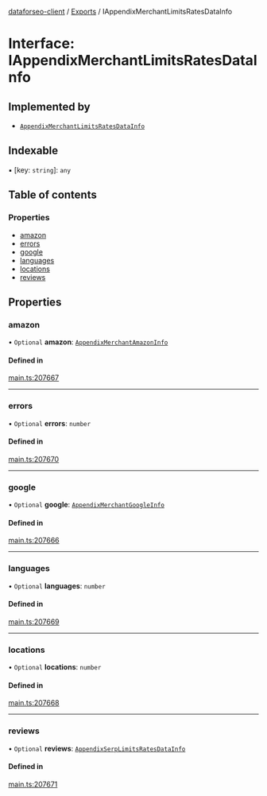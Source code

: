 [dataforseo-client](../README.md) / [Exports](../modules.md) / IAppendixMerchantLimitsRatesDataInfo

# Interface: IAppendixMerchantLimitsRatesDataInfo

## Implemented by

- [`AppendixMerchantLimitsRatesDataInfo`](../classes/AppendixMerchantLimitsRatesDataInfo.md)

## Indexable

▪ [key: `string`]: `any`

## Table of contents

### Properties

- [amazon](IAppendixMerchantLimitsRatesDataInfo.md#amazon)
- [errors](IAppendixMerchantLimitsRatesDataInfo.md#errors)
- [google](IAppendixMerchantLimitsRatesDataInfo.md#google)
- [languages](IAppendixMerchantLimitsRatesDataInfo.md#languages)
- [locations](IAppendixMerchantLimitsRatesDataInfo.md#locations)
- [reviews](IAppendixMerchantLimitsRatesDataInfo.md#reviews)

## Properties

### amazon

• `Optional` **amazon**: [`AppendixMerchantAmazonInfo`](../classes/AppendixMerchantAmazonInfo.md)

#### Defined in

[main.ts:207667](https://github.com/dataforseo/TypeScriptClient/blob/7ca1aa4/main.ts#L207667)

___

### errors

• `Optional` **errors**: `number`

#### Defined in

[main.ts:207670](https://github.com/dataforseo/TypeScriptClient/blob/7ca1aa4/main.ts#L207670)

___

### google

• `Optional` **google**: [`AppendixMerchantGoogleInfo`](../classes/AppendixMerchantGoogleInfo.md)

#### Defined in

[main.ts:207666](https://github.com/dataforseo/TypeScriptClient/blob/7ca1aa4/main.ts#L207666)

___

### languages

• `Optional` **languages**: `number`

#### Defined in

[main.ts:207669](https://github.com/dataforseo/TypeScriptClient/blob/7ca1aa4/main.ts#L207669)

___

### locations

• `Optional` **locations**: `number`

#### Defined in

[main.ts:207668](https://github.com/dataforseo/TypeScriptClient/blob/7ca1aa4/main.ts#L207668)

___

### reviews

• `Optional` **reviews**: [`AppendixSerpLimitsRatesDataInfo`](../classes/AppendixSerpLimitsRatesDataInfo.md)

#### Defined in

[main.ts:207671](https://github.com/dataforseo/TypeScriptClient/blob/7ca1aa4/main.ts#L207671)
